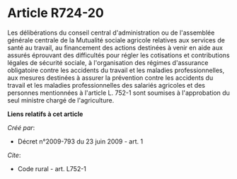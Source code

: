 # Article R724-20

Les délibérations du conseil central d'administration ou de l'assemblée générale centrale de la Mutualité sociale agricole
relatives aux services de santé au travail, au financement des actions destinées à venir en aide aux assurés éprouvant des
difficultés pour régler les cotisations et contributions légales de sécurité sociale, à l'organisation des régimes
d'assurance obligatoire contre les accidents du travail et les maladies professionnelles, aux mesures destinées à assurer la
prévention contre les accidents du travail et les maladies professionnelles des salariés agricoles et des personnes
mentionnées à l'article L. 752-1 sont soumises à l'approbation du seul ministre chargé de l'agriculture.

**Liens relatifs à cet article**

_Créé par_:

  - Décret n°2009-793 du 23 juin 2009 - art. 1

_Cite_:

  - Code rural - art. L752-1
